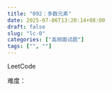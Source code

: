 ```yaml
---
title: "092：多数元素"
date: 2025-07-06T13:20:14+08:00
draft: false
slug: "lc-0"
categories: ["高频面试题"]
tags: ["", ""]
---
```


LeetCode

难度：

<!--more-->

```cpp

```
